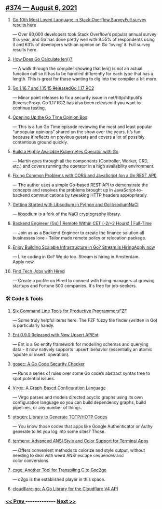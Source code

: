 ## [#​374 — August 6, 2021](https://golangweekly.com/issues/374)

1. [Go 10th Most Loved Language in Stack Overflow SurveyFull survey results here](https://golangweekly.com/link/112161/web)

     — Over 80,000 developers took Stack Overflow’s popular annual survey this year, and Go has done pretty well with 9.55% of respondents using it and 63% of developers with an opinion on Go ‘loving’ it. Full survey results here.
1. [How Does Go Calculate len()?](https://golangweekly.com/link/112163/web)

     — A walk through the compiler showing that len() is not an actual function call so it has to be handled differently for each type that has a length. This is great for those wanting to dig into the compiler a bit more.
1. [Go 1.16.7 and 1.15.15 ReleasedGo 1.17 RC2](https://golangweekly.com/link/112194/web)

     — Minor point releases to fix a security issue in net/http/httputil’s ReverseProxy. Go 1.17 RC2 has also been released if you want to continue testing.
1. [Opening Up the Go Time Opinion Box](https://golangweekly.com/link/112165/web)

     — This is a fun Go Time episode reviewing the most and least popular “unpopular opinions” shared on the show over the years. It’s fun because it reflects on previous guests and covers a lot of possibly contentious ground quickly.
1. [Build a Highly Available Kubernetes Operator with Go](https://golangweekly.com/link/112166/web)

     — Martín goes through all the components (Controller, Worker, CRD, etc.) and covers running the operator in a high availability environment.
1. [Fixing Common Problems with CORS and JavaScript (on a Go REST API)](https://golangweekly.com/link/112167/web)

     — The author uses a simple Go-based REST API to demonstrate the concepts and resolves the problems brought up in JavaScript-to-backend communications by tweaking HTTP headers appropriately.
1. [Getting Started with Libsodium in Python and GolibsodiumNaCl](https://golangweekly.com/link/112168/web)

     — libsodium is a fork of the NaCl cryptography library.
1. [Backend Engineer (Go) | Remote Within CET (-2/+2 Hours) | Full-Time](https://golangweekly.com/link/112173/web)

     — Join us as a Backend Engineer to create the finance solution all businesses love - Tailor made remote policy or relocation package.
   

1. [Enjoy Building Scalable Infrastructure in Go? Stream Is HiringApply now](https://golangweekly.com/link/112174/web)

     — Like coding in Go? We do too. Stream is hiring in Amsterdam. Apply now.
   

1. [Find Tech Jobs with Hired](https://golangweekly.com/link/112176/web)

     — Create a profile on Hired to connect with hiring managers at growing startups and Fortune 500 companies. It's free for job-seekers.
   

### 🛠 Code & Tools

1. [Six Command Line Tools for Productive ProgrammersFZF](https://golangweekly.com/link/112177/web)

     — Some truly helpful items here. The FZF fuzzy file finder (written in Go) is particularly handy.
1. [Ent 0.9.0 Released with New Upsert APIEnt](https://golangweekly.com/link/112179/web)

     — Ent is a Go entity framework for modelling schemas and querying data - it now natively supports ‘upsert’ behavior (essentially an atomic ‘update or insert’ operation).
1. [gosec: A Go Code Security Checker](https://golangweekly.com/link/112181/web)

     — Runs a series of rules over some Go code’s abstract syntax tree to spot potential issues.
1. [Virgo: A Graph-Based Configuration Language](https://golangweekly.com/link/112183/web)

     — Virgo parses and models directed acyclic graphs using its own configuration language so you can build dependency graphs, build pipelines, or any number of things.
1. [otpgen: Library to Generate TOTP/HOTP Codes](https://golangweekly.com/link/112184/web)

     — You know those codes that apps like Google Authenticator or Authy generate to let you log into some sites? Those.
1. [termenv: Advanced ANSI Style and Color Support for Terminal Apps](https://golangweekly.com/link/112185/web)

     — Offers convenient methods to colorize and style output, without needing to deal with weird ANSI escape sequences and color conversions.
1. [cxgo: Another Tool for Transpiling C to Goc2go](https://golangweekly.com/link/112186/web)

     — c2go is the established player in this space.
1. [cloudflare-go: A Go Library for the Cloudflare V4 API](https://golangweekly.com/link/112188/web)


### [ << Prev ](golangweekly-373.md) ------------- [ Next >> ](golangweekly-375.md)